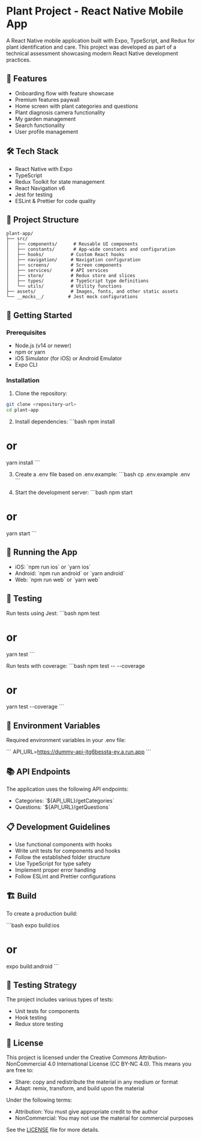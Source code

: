 # Plant Project - React Native Mobile App

A React Native mobile application built with Expo, TypeScript, and Redux for plant identification and care. This project was developed as part of a technical assessment showcasing modern React Native development practices.

## 🌟 Features

- Onboarding flow with feature showcase
- Premium features paywall
- Home screen with plant categories and questions
- Plant diagnosis camera functionality
- My garden management
- Search functionality
- User profile management

## 🛠 Tech Stack

- React Native with Expo
- TypeScript
- Redux Toolkit for state management
- React Navigation v6
- Jest for testing
- ESLint & Prettier for code quality

## 📁 Project Structure

```
plant-app/
├── src/
│   ├── components/      # Reusable UI components
│   ├── constants/       # App-wide constants and configuration
│   ├── hooks/          # Custom React hooks
│   ├── navigation/     # Navigation configuration
│   ├── screens/        # Screen components
│   ├── services/       # API services
│   ├── store/          # Redux store and slices
│   ├── types/          # TypeScript type definitions
│   └── utils/          # Utility functions
├── assets/             # Images, fonts, and other static assets
└── __mocks__/         # Jest mock configurations
```

## 🚀 Getting Started

### Prerequisites

- Node.js (v14 or newer)
- npm or yarn
- iOS Simulator (for iOS) or Android Emulator
- Expo CLI

### Installation

1. Clone the repository:
```bash
git clone <repository-url>
cd plant-app
```

2. Install dependencies:
\`\`\`bash
npm install
# or
yarn install
\`\`\`

3. Create a .env file based on .env.example:
\`\`\`bash
cp .env.example .env
\`\`\`

4. Start the development server:
\`\`\`bash
npm start
# or
yarn start
\`\`\`

## 📱 Running the App

- iOS: \`npm run ios\` or \`yarn ios\`
- Android: \`npm run android\` or \`yarn android\`
- Web: \`npm run web\` or \`yarn web\`

## 🧪 Testing

Run tests using Jest:
\`\`\`bash
npm test
# or
yarn test
\`\`\`

Run tests with coverage:
\`\`\`bash
npm test -- --coverage
# or
yarn test --coverage
\`\`\`

## 🔑 Environment Variables

Required environment variables in your .env file:

\`\`\`
API_URL=https://dummy-api-jtg6bessta-ey.a.run.app
\`\`\`

## 📚 API Endpoints

The application uses the following API endpoints:

- Categories: \`${API_URL}/getCategories\`
- Questions: \`${API_URL}/getQuestions\`

## 📋 Development Guidelines

- Use functional components with hooks
- Write unit tests for components and hooks
- Follow the established folder structure
- Use TypeScript for type safety
- Implement proper error handling
- Follow ESLint and Prettier configurations

## 🏗 Build

To create a production build:

\`\`\`bash
expo build:ios
# or
expo build:android
\`\`\`

## 🧪 Testing Strategy

The project includes various types of tests:

- Unit tests for components
- Hook testing
- Redux store testing

## 📝 License

This project is licensed under the Creative Commons Attribution-NonCommercial 4.0 International License (CC BY-NC 4.0). This means you are free to:

- Share: copy and redistribute the material in any medium or format
- Adapt: remix, transform, and build upon the material

Under the following terms:
- Attribution: You must give appropriate credit to the author
- NonCommercial: You may not use the material for commercial purposes

See the [LICENSE](LICENSE) file for more details.